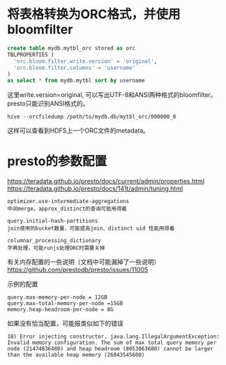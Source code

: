 # 将表格转换为ORC格式，并使用bloomfilter
```sql
create table mydb.mytbl_orc stored as orc
TBLPROPERTIES (
  'orc.bloom.filter.write.version' = 'original',
  'orc.bloom.filter.columns' = 'username'
) 
as select * from mydb.mytbl sort by username
```
这里write.version=original, 可以写出UTF-8和ANSI两种格式的bloomfilter。presto只能识别ANSI格式的。

```shell
hive --orcfiledump /path/to/mydb.db/mytbl_orc/000000_0
```
这样可以查看到HDFS上一个ORC文件的metadata。

# presto的参数配置
https://teradata.github.io/presto/docs/current/admin/properties.html
https://teradata.github.io/presto/docs/141t/admin/tuning.html

```
optimizer.use-intermediate-aggregations
中间merge，approx_distinct的查询可能用得着

query.initial-hash-partitions
join使用的bucket数量，可能提高join、distinct uid 性能用得着

columnar_processing_dictionary
字典处理，可能runjs处理ORC时需要关掉
```

有关内存配置的一些说明（文档中可能漏掉了一些说明）
https://github.com/prestodb/presto/issues/11005

示例的配置
```properties
query.max-memory-per-node = 12GB
query.max-total-memory-per-node =15GB
memory.heap-headroom-per-node = 8G
```
如果没有恰当配置，可能报类似如下的错误
```
18) Error injecting constructor, java.lang.IllegalArgumentException: Invalid memory configuration. The sum of max total query memory per node (21474836480) and heap headroom (8053063680) cannot be larger than the available heap memory (26843545600)
```
